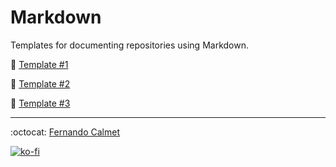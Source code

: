 # Markdown

Templates for documenting repositories using Markdown.

📑 [Template #1](Template1/README.md)

📑 [Template #2](Template2/README.md)

📑 [Template #3](Template3/README.md)

---

:octocat: [Fernando Calmet](https://github.com/FernandoCalmet)

[![ko-fi](https://www.ko-fi.com/img/githubbutton_sm.svg)](https://ko-fi.com/T6T41JKMI)
